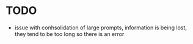 # TODO
- issue with conhsolidation of large prompts, information is being lost, they tend to be too long so there is an error